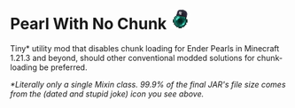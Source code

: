 # Pearl With No Chunk <img src="src/main/resources/icon.png" alt="Four years late and counting for this joke" width=36>

Tiny\* utility mod that disables chunk loading for Ender Pearls in Minecraft 1.21.3 and beyond, should other
conventional modded solutions for chunk-loading be preferred.

*\*Literally only a single Mixin class. 99.9% of the final JAR's file size comes from the (dated and stupid joke) icon
you see above.*